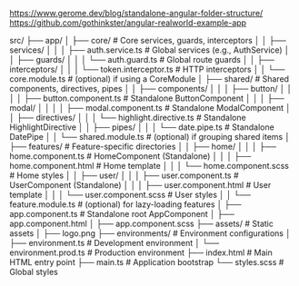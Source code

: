 https://www.gerome.dev/blog/standalone-angular-folder-structure/
https://github.com/gothinkster/angular-realworld-example-app

src/
├── app/
│ ├── core/ # Core services, guards, interceptors
│ │ ├── services/
│ │ │ ├── auth.service.ts # Global services (e.g., AuthService)
│ │ ├── guards/
│ │ │ └── auth.guard.ts # Global route guards
│ │ ├── interceptors/
│ │ │ └── token.interceptor.ts # HTTP interceptors
│ │ └── core.module.ts # (optional) if using a CoreModule
│ ├── shared/ # Shared components, directives, pipes
│ │ ├── components/
│ │ │ ├── button/
│ │ │ │ ├── button.component.ts # Standalone ButtonComponent
│ │ │ ├── modal/
│ │ │ │ ├── modal.component.ts # Standalone ModalComponent
│ │ ├── directives/
│ │ │ └── highlight.directive.ts # Standalone HighlightDirective
│ │ ├── pipes/
│ │ │ └── date.pipe.ts # Standalone DatePipe
│ │ └── shared.module.ts # (optional) if grouping shared items
│ ├── features/ # Feature-specific directories
│ │ ├── home/
│ │ │ ├── home.component.ts # HomeComponent (Standalone)
│ │ │ ├── home.component.html # Home template
│ │ │ └── home.component.scss # Home styles
│ │ ├── user/
│ │ │ ├── user.component.ts # UserComponent (Standalone)
│ │ │ ├── user.component.html # User template
│ │ │ └── user.component.scss # User styles
│ │ └── feature.module.ts # (optional) for lazy-loading features
│ ├── app.component.ts # Standalone root AppComponent
│ ├── app.component.html
│ ├── app.component.scss
├── assets/ # Static assets
│ ├── logo.png
├── environments/ # Environment configurations
│ ├── environment.ts # Development environment
│ └── environment.prod.ts # Production environment
├── index.html # Main HTML entry point
├── main.ts # Application bootstrap
└── styles.scss # Global styles
